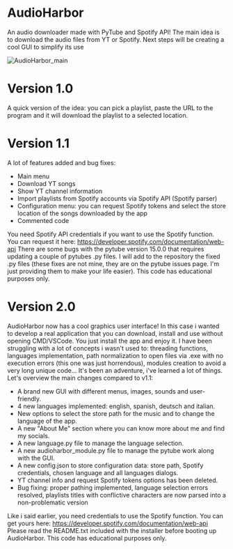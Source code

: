 # AudioHarbor
An audio downloader made with PyTube and Spotify API! The main idea is to download the audio files from YT or Spotify. Next steps will be creating a cool GUI to simplify its use

![AudioHarbor_main](https://github.com/JVinuelas19/AudioHarbor/assets/111135343/4914e3f0-a91e-49d6-a50a-c0c0b78c9da5)

# Version 1.0
A quick version of the idea: you can pick a playlist, paste the URL to the program and it will download the playlist to a selected location.

# Version 1.1
A lot of features added and bug fixes:
- Main menu 
- Download YT songs
- Show YT channel information
- Import playlists from Spotify accounts via Spotify API (Spotify parser)
- Configuration menu: you can request Spotify tokens and select the store location of the songs downloaded by the app
- Commented code

You need Spotify API credentials if you want to use the Spotify function. You can request it here: https://developer.spotify.com/documentation/web-api
There are some bugs with the pytube version 15.0.0 that requires updating a couple of pytubes .py files. I will add to the repository the fixed .py files (these fixes are not mine, they are on the pytube issues page. I'm just providing them to make your life easier).
This code has educational purposes only.

# Version 2.0
AudioHarbor now has a cool graphics user interface! In this case i wanted to develop a real application that you can download, install and use without opening CMD/VSCode. You just install the app and enjoy it. I have been struggling with a lot of concepts i wasn't used to: threading functions, languages implementation, path normalization to open files via .exe with no execution errors (this one was just horrendous), modules creation to avoid a very long unique code... It's been an adventure, i've learned a lot of things.
Let's overview the main changes compared to v1.1:
- A brand new GUI with different menus, images, sounds and user-friendly.
- 4 new languages implemented: english, spanish, deutsch and italian.
- New options to select the store path for the music and to change the language of the app.
- A new "About Me" section where you can know more about me and find my socials.
- A new language.py file to manage the language selection.
- A new audioharbor_module.py file to manage the pytube work along with the GUI.
- A new config.json to store configuration data: store path, Spotify credentials, chosen language and all languages dialogs.
- YT channel info and request Spotify tokens options has been deleted.
- Bug fixing: proper pathing implemented, language selection errors resolved, playlists titles with conflictive characters are now parsed into a non-problematic version

Like i said earlier, you need credentials to use the Spotify function. You can get yours here: https://developer.spotify.com/documentation/web-api
Please read the README.txt included with the installer before booting up AudioHarbor. 
This code has educational purposes only.


